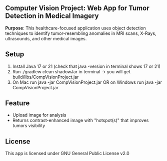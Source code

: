 ## Computer Vision Project: Web App for Tumor Detection in Medical Imagery
**Purpose**: This healthcare-focused application uses object detection techniques to identify tumor-resembling anomalies in MRI scans, X-Rays, ultrasounds, and other medical images.

## Setup
1. Install Java 17 or 21 (check that java -version in terminal shows 17 or 21)
3. Run ./gradlew clean shadowJar in terminal -> you will get build/libs/CompVisionProject.jar
4. On Mac run java -jar CompVisionProject.jar OR on Windows run java -jar CompVisionProject.jar

## Feature
- Upload image for analysis
- Returns contrast-enhanced image with "hotspot(s)" that improves tumors visibility

## License
This app is licensed under GNU General Public License v2.0
